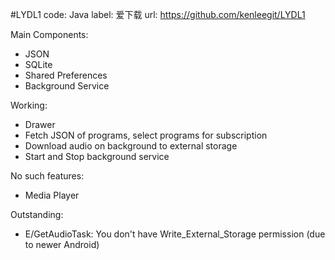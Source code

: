 #LYDL1
code: Java
label: 爱下载
url: https://github.com/kenleegit/LYDL1

Main Components:
  - JSON
  - SQLite
  - Shared Preferences
  - Background Service

Working:
  - Drawer
  - Fetch JSON of programs, select programs for subscription
  - Download audio on background to external storage
  - Start and Stop background service

No such features:
  - Media Player

Outstanding:
  - E/GetAudioTask: You don't have Write_External_Storage permission (due to newer Android)